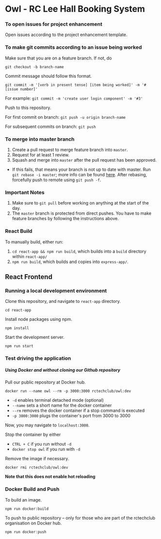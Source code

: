 # Owl - RC Lee Hall Booking System

### To open issues for project enhancement

Open issues according to the project enhancement template.

### To make git commits according to an issue being worked

Make sure that you are on a feature branch. If not, do

`git checkout -b branch-name`

Commit message should follow this format.

`git commit -m '[verb in present tense] [item being worked]' -m '#[issue number]'`

For example: `git commit -m 'create user login component' -m '#3'`

Push to this repository.

For first commit on branch: `git push -u origin branch-name`

For subsequent commits on branch: `git push`

### To merge into master branch

1. Create a pull request to merge feature branch into `master`.
2. Request for at least 1 review.
3. Squash and merge into `master` after the pull request has been approved.

- If this fails, that means your branch is not up to date with master. Run `git rebase -i master`; more info can be found [here](<(https://riptutorial.com/git/example/1211/local-branch-rebasing)>). After rebasing, forcefully push to remote using `git push -f`.

### Important Notes

1. Make sure to `git pull` before working on anything at the start of the day.
2. The `master` branch is protected from direct pushes. You have to make feature branches by following the instructions above.

### React Build

To manually build, either run:

1. `cd react-app && npm run build`, which builds into a `build` directory within `react-app/`
2. `npm run build`, which builds and copies into `express-app/`.

## React Frontend

### Running a local development environment

Clone this repository, and navigate to `react-app` directory.

`cd react-app`

Install node packages using npm.

`npm install`

Start the development server.

`npm run start`

### Test driving the application

##### Using Docker and without cloning our Github repository

Pull our public repository at Docker hub.

`docker run --name owl --rm -p 3000:3000 rctechclub/owl:dev`

- `-d` enables terminal detached mode (optional)
- `--name` sets a short name for the docker container
- `--rm` removes the docker container if a stop command is executed
- `-p 3000:3000` plugs the container's port from 3000 to 3000

Now, you may navigate to `localhost:3000`.

Stop the container by either

- `CTRL + C` if you run without `-d`
- `docker stop owl` if you run with `-d`

Remove the image if necessary.

`docker rmi rctechclub/owl:dev`

**Note that this does not enable hot reloading**

### Docker Build and Push

To build an image.

`npm run docker:build`

To push to public repository – only for those who are part of the rctechclub organisation on Docker hub.

`npm run docker:push`
